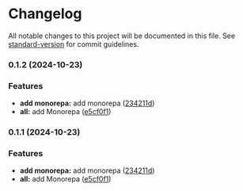 # Changelog

All notable changes to this project will be documented in this file. See [standard-version](https://github.com/conventional-changelog/standard-version) for commit guidelines.

### 0.1.2 (2024-10-23)


### Features

* **add monorepa:** add monorepa ([234211d](https://github.com/ViktorZubtsov/my-budget-core/commit/234211d22c89dad08a7000bb978c1f123636d76f))
* **all:** add Monorepa ([e5cf0f1](https://github.com/ViktorZubtsov/my-budget-core/commit/e5cf0f102ec5aadf1472a27f2fc5d3fff9122257))

### 0.1.1 (2024-10-23)


### Features

* **add monorepa:** add monorepa ([234211d](https://github.com/ViktorZubtsov/my-budget-core/commit/234211d22c89dad08a7000bb978c1f123636d76f))
* **all:** add Monorepa ([e5cf0f1](https://github.com/ViktorZubtsov/my-budget-core/commit/e5cf0f102ec5aadf1472a27f2fc5d3fff9122257))
